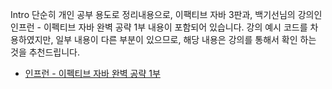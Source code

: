 Intro
단순히 개인 공부 용도로 정리내용으로,
이팩티브 자바 3판과, 백기선님의 강의인 인프런 - 이펙티브 자바 완벽 공략 1부 내용이 포함되어 있습니다.
강의 예시 코드를 차용하였지만, 일부 내용이 다른 부분이 있으므로,
해당 내용은 강의를 통해서 확인 하는 것을 추천드립니다.

* [인프런 - 이펙티브 자바 완벽 공략 1부](https://www.inflearn.com/course/%EC%9D%B4%ED%8E%99%ED%8B%B0%EB%B8%8C-%EC%9E%90%EB%B0%94-1?srsltid=AfmBOope-keC8hOCpzQvhiWvyddW6e3bvtL_zP-9SG_fabG6E61G1MRN)
